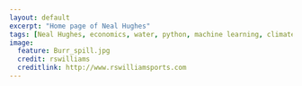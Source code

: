 ```yaml
---
layout: default
excerpt: "Home page of Neal Hughes"
tags: [Neal Hughes, economics, water, python, machine learning, climate, ABARES]
image:
  feature: Burr_spill.jpg
  credit: rswilliams
  creditlink: http://www.rswilliamsports.com
---
```


